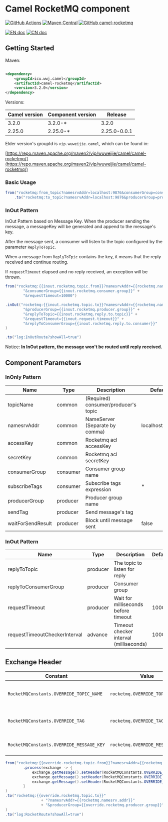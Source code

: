 # Camel RocketMQ component

[![GitHub Actions](https://img.shields.io/github/workflow/status/TeslaCN/camel-rocketmq/Java%20CI%20with%20Gradle)](https://github.com/TeslaCN/camel-rocketmq/actions?query=workflow%3A%22Java+CI+with+Gradle%22)
[![Maven Central](https://img.shields.io/maven-central/v/icu.wwj.camel/camel-rocketmq)](https://repo.maven.apache.org/maven2/icu/wwj/camel/camel-rocketmq/)
[![GitHub camel-rocketmq](https://img.shields.io/github/repo-size/TeslaCN/camel-rocketmq)](https://github.com/TeslaCN/camel-rocketmq)

[![EN doc](https://img.shields.io/badge/document-English-blue.svg)](https://github.com/TeslaCN/camel-rocketmq/blob/master/README.md)
[![CN doc](https://img.shields.io/badge/文档-中文版-blue.svg)](https://github.com/TeslaCN/camel-rocketmq/blob/master/README_ZH.md)

## Getting Started

Maven:

```xml

<dependency>
    <groupId>icu.wwj.camel</groupId>
    <artifactId>camel-rocketmq</artifactId>
    <version>3.2.0</version>
</dependency>
```

Versions:

| Camel version | Component version | Release |
|---|---|---|
| 3.2.0 | 3.2.0-\* | 3.2.0 |
| 2.25.0 | 2.25.0-\* | 2.25.0-0.0.1 |

Elder version's groupId is `vip.wuweijie.camel`, which can be found in:

[https://repo.maven.apache.org/maven2/vip/wuweijie/camel/camel-rocketmq/](https://repo.maven.apache.org/maven2/vip/wuweijie/camel/camel-rocketmq/)

### Basic Usage

```java
from("rocketmq:from_topic?namesrvAddr=localhost:9876&consumerGroup=consumer")
    .to("rocketmq:to_topic?namesrvAddr=localhost:9876&producerGroup=producer");
```

### InOut Pattern

InOut Pattern based on Message Key. When the producer sending the message, a messageKey will be generated and append to
the message's key.

After the message sent, a consumer will listen to the topic configured by the parameter `ReplyToTopic`.

When a message from `ReplyToTpic` contains the key, it means that the reply received and continue routing.

If `requestTimeout` elapsed and no reply received, an exception will be thrown.

```java
from("rocketmq:{{inout.rocketmq.topic.from}}?namesrvAddr={{rocketmq.namesrv.addr}}" +
        "&consumerGroup={{inout.rocketmq.consumer.group}}" +
        "&requestTimeout=10000")

.inOut("rocketmq:{{inout.rocketmq.topic.to}}?namesrvAddr={{rocketmq.namesrv.addr}}" +
        "&producerGroup={{inout.rocketmq.producer.group}}" +
        "&replyToTopic={{inout.rocketmq.reply.to.topic}}" +
        "&requestTimeout={{inout.request.timeout}}" +
        "&replyToConsumerGroup={{inout.rocketmq.reply.to.consumer}}"
)

.to("log:InOutRoute?showAll=true")
```

Notice: **In InOut pattern, the message won't be routed until reply received.**

## Component Parameters

### InOnly Pattern

| Name | Type | Description | Default |
|---|---|---|---|
| topicName | common | (Required) consumer/producer's topic |  | 
| namesrvAddr | common | NameServer (Separate by comma) | localhost:9876 |
| accessKey | common | Rocketmq acl accessKey |  |
| secretKey | common | Rocketmq acl secretKey |  |
| consumerGroup | consumer | Consumer group name |  |
| subscribeTags | consumer | Subscribe tags expression | * |
| producerGroup | producer | Producer group name |  | 
| sendTag | producer | Send message's tag |  |
| waitForSendResult | producer | Block until message sent | false |

### InOut Pattern

| Name | Type | Description | Default |
|---|---|---|---|
| replyToTopic | producer | The topic to listen for reply ||
| replyToConsumerGroup | producer | Consumer group ||
| requestTimeout | producer | Wait for milliseconds before timeout | 10000 |
| requestTimeoutCheckerInterval | advance | Timeout checker interval (milliseconds) | 1000 |

## Exchange Header

| Constant | Value | Description |
|---|---|---| 
| `RocketMQConstants.OVERRIDE_TOPIC_NAME` | `rocketmq.OVERRIDE_TOPIC_NAME` | Override the message's Topic |
| `RocketMQConstants.OVERRIDE_TAG` | `rocketmq.OVERRIDE_TAG` | Override the message's Tag |
| `RocketMQConstants.OVERRIDE_MESSAGE_KEY` | `rocketmq.OVERRIDE_MESSAGE_KEY` | Set the message's Key |

```java
from("rocketmq:{{override.rocketmq.topic.from}}?namesrvAddr={{rocketmq.namesrv.addr}}&consumerGroup={{override.rocketmq.consumer.group}}")
        .process(exchange -> {
            exchange.getMessage().setHeader(RocketMQConstants.OVERRIDE_TOPIC_NAME, "OVERRIDE_TO");
            exchange.getMessage().setHeader(RocketMQConstants.OVERRIDE_TAG, "OVERRIDE_TAG");
            exchange.getMessage().setHeader(RocketMQConstants.OVERRIDE_MESSAGE_KEY, "OVERRIDE_MESSAGE_KEY");
        }
)
.to("rocketmq:{{override.rocketmq.topic.to}}"
                + "?namesrvAddr={{rocketmq.namesrv.addr}}"
                + "&producerGroup={{override.rocketmq.producer.group}}"
)
.to("log:RocketRoute?showAll=true")
```
